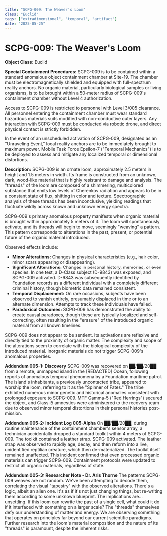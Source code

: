 ```yaml
---
title: "SCPG-009: The Weaver's Loom"
class: "Euclid"
tags: ["extradimensional", "temporal", "artifact"]
date: "2025-05-25"
---
```


# SCPG-009: The Weaver's Loom

**Object Class:** Euclid

**Special Containment Procedures:** SCPG-009 is to be contained within a standard anomalous object containment chamber at Site-19. The chamber must be electromagnetically shielded and equipped with full-spectrum reality anchors. No organic material, particularly biological samples or living organisms, is to be brought within a 50-meter radius of SCPG-009's containment chamber without Level 4 authorization.

Access to SCPG-009 is restricted to personnel with Level 3/005 clearance. All personnel entering the containment chamber must wear standard hazardous materials suits modified with non-conductive outer layers. Any interaction with SCPG-009 must be conducted via robotic drone, and direct physical contact is strictly forbidden.

In the event of an unscheduled activation of SCPG-009, designated as an "Unraveling Event," local reality anchors are to be immediately brought to maximum power. Mobile Task Force Epsilon-7 ("Temporal Mechanics") is to be deployed to assess and mitigate any localized temporal or dimensional distortions.

**Description:** SCPG-009 is an ornate loom, approximately 2.5 meters in height and 1.5 meters in width. Its frame is constructed from an unknown, dark, wood-like material that is highly resistant to damage and analysis. The "threads" of the loom are composed of a shimmering, multicolored substance that emits low levels of Cherenkov radiation and appears to be in a constant state of flux, shifting in color and texture. Spectrographic analysis of these threads has been inconclusive, yielding readings that fluctuate wildly across known and unknown energy spectra.

SCPG-009's primary anomalous property manifests when organic material is brought within approximately 5 meters of it. The loom will spontaneously activate, and its threads will begin to move, seemingly "weaving" a pattern. This pattern corresponds to alterations in the past, present, or potential future of the organic material introduced.

Observed effects include:

- **Minor Alterations:** Changes in physical characteristics (e.g., hair color, minor scars appearing or disappearing).
- **Significant Alterations:** Changes in personal history, memories, or even species. In one test, a D-Class subject (D-9843) was exposed, and SCPG-009 activated. D-9843 was subsequently identified by Foundation records as a different individual with a completely different criminal history, though biometric data remained consistent.
- **Temporal Displacement:** On rare occasions, subjects have been observed to vanish entirely, presumably displaced in time or to an alternate dimension. Attempts to track these individuals have failed.
- **Paradoxical Outcomes:** SCPG-009 has demonstrated the ability to create causal paradoxes, though these are typically localized and self-correcting, often resulting in the "erasure" of the introduced organic material from all known timelines.

SCPG-009 does not appear to be sentient. Its activations are reflexive and directly tied to the proximity of organic matter. The complexity and scope of the alterations seem to correlate with the biological complexity of the introduced material. Inorganic materials do not trigger SCPG-009's anomalous properties.

**Addendum 005-1: Discovery**
SCPG-009 was recovered on ██/██/20██ from a remote, unmapped island in the [REDACTED] Ocean, following reports of anomalous temporal phenomena by a Foundation maritime patrol. The island's inhabitants, a previously uncontacted tribe, appeared to worship the loom, referring to it as the "Spinner of Fates." The tribe exhibited numerous minor genetic and historical anomalies consistent with prolonged exposure to SCPG-009. MTF Gamma-5 ("Red Herrings") secured the object, and Class-B amnestics were administered to the recovery team due to observed minor temporal distortions in their personal histories post-mission.

**Addendum 005-2: Incident Log 005-Alpha**
On ██/██/20██, during routine maintenance of the containment chamber's sensor array, a technician accidentally dropped a standard toolkit within 4 meters of SCPG-009. The toolkit contained a leather strap. SCPG-009 activated. The leather strap was observed to rapidly age, decay, and then reform into a live, unidentified reptilian creature, which then de-materialized. The toolkit itself remained unaffected. This incident confirmed that even processed organic materials can trigger SCPG-009. Containment protocols were updated to restrict all organic materials, regardless of state.

**Addendum 005-3: Researcher Note - Dr. Aris Thorne**
The patterns SCPG-009 weaves are not random. We've been attempting to decode them, correlating the visual "tapestry" with the observed alterations. There's a logic, albeit an alien one. It's as if it's not just changing things, but re-writing them according to some unknown blueprint. The implications are... unsettling. If this loom can rewrite the past of a single cell, what could it do if it interfaced with something on a larger scale? The "threads" themselves defy our understanding of matter and energy. We are observing something that operates on principles far beyond our current scientific paradigms. Further research into the loom's material composition and the nature of its "threads" is paramount, despite the inherent risks.
